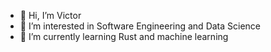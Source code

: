 - 👋 Hi, I’m Victor
- 👀 I’m interested in Software Engineering and Data Science
- 🌱 I’m currently learning Rust and machine learning

<!---
Victkhur/Victkhur is a ✨ special ✨ repository because its `README.md` (this file) appears on your GitHub profile.
You can click the Preview link to take a look at your changes.
--->
